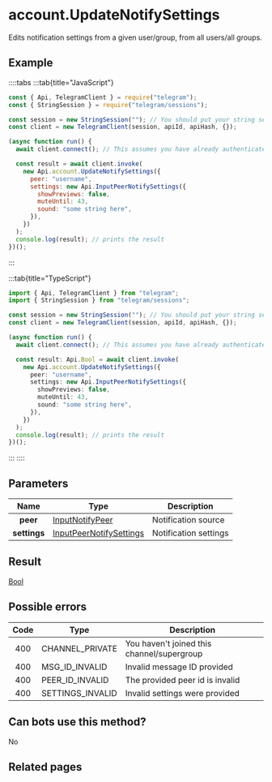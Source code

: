 # account.UpdateNotifySettings

Edits notification settings from a given user/group, from all users/all groups.

## Example

::::tabs
:::tab{title="JavaScript"}

```js
const { Api, TelegramClient } = require("telegram");
const { StringSession } = require("telegram/sessions");

const session = new StringSession(""); // You should put your string session here
const client = new TelegramClient(session, apiId, apiHash, {});

(async function run() {
  await client.connect(); // This assumes you have already authenticated with .start()

  const result = await client.invoke(
    new Api.account.UpdateNotifySettings({
      peer: "username",
      settings: new Api.InputPeerNotifySettings({
        showPreviews: false,
        muteUntil: 43,
        sound: "some string here",
      }),
    })
  );
  console.log(result); // prints the result
})();
```

:::

:::tab{title="TypeScript"}

```ts
import { Api, TelegramClient } from "telegram";
import { StringSession } from "telegram/sessions";

const session = new StringSession(""); // You should put your string session here
const client = new TelegramClient(session, apiId, apiHash, {});

(async function run() {
  await client.connect(); // This assumes you have already authenticated with .start()

  const result: Api.Bool = await client.invoke(
    new Api.account.UpdateNotifySettings({
      peer: "username",
      settings: new Api.InputPeerNotifySettings({
        showPreviews: false,
        muteUntil: 43,
        sound: "some string here",
      }),
    })
  );
  console.log(result); // prints the result
})();
```

:::
::::

## Parameters

|     Name     | Type                                                                              | Description           |
| :----------: | --------------------------------------------------------------------------------- | --------------------- |
|   **peer**   | [InputNotifyPeer](https://core.telegram.org/type/InputNotifyPeer)                 | Notification source   |
| **settings** | [InputPeerNotifySettings](https://core.telegram.org/type/InputPeerNotifySettings) | Notification settings |

## Result

[Bool](https://core.telegram.org/type/Bool)

## Possible errors

| Code | Type             | Description                                |
| :--: | ---------------- | ------------------------------------------ |
| 400  | CHANNEL_PRIVATE  | You haven't joined this channel/supergroup |
| 400  | MSG_ID_INVALID   | Invalid message ID provided                |
| 400  | PEER_ID_INVALID  | The provided peer id is invalid            |
| 400  | SETTINGS_INVALID | Invalid settings were provided             |

## Can bots use this method?

No

## Related pages
